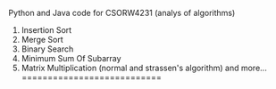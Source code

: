 Python and Java code for CSORW4231 (analys of algorithms)
1) Insertion Sort
2) Merge Sort
3) Binary Search
4) Minimum Sum Of Subarray
5) Matrix Multiplication (normal and strassen's algorithm)
and more... 
===========================
